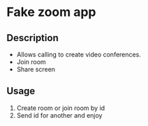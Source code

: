 # Fake zoom app

## Description

- Allows calling to create video conferences. 
- Join room
- Share screen
## Usage

1. Create room or join room by id
2. Send id for another and enjoy

